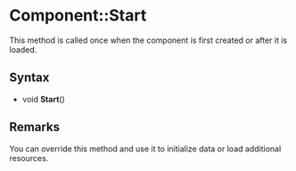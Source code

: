 # Component::Start

This method is called once when the component is first created or after it is loaded.

## Syntax

- void **Start**()

## Remarks

You can override this method and use it to initialize data or load additional resources.
